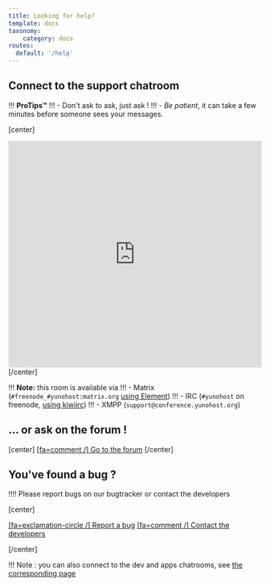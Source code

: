 ```yaml
---
title: Looking for help?
template: docs
taxonomy:
    category: docs
routes:
  default: '/help'
---
```


## Connect to the support chatroom

!!! **ProTips™**
!!! - Don't ask to ask, just ask !
!!! - *Be patient*, it can take a few minutes before someone sees your messages.

[center]
<iframe src="https://kiwiirc.com/nextclient/?settings=7b72a0a81838360686798199ed53624f" style="width:100%;height:450px;border:0;display:block"></iframe>
[/center]

!!! **Note:** this room is available via
!!! - Matrix (`#freenode_#yunohost:matrix.org` [using Element](https://riot.im/app/#/room/#yunohost:matrix.org?target=_blank))
!!! - IRC (`#yunohost` on freenode, [using kiwiirc](https://kiwiirc.com/nextclient/?settings=7b72a0a81838360686798199ed53624f&target=blank))
!!! - XMPP (`support@conference.yunohost.org`)

## ... or ask on the forum !

[center]
[[fa=comment /] Go to the forum](https://forum.yunohost.org/?target=_blank&classes=btn,btn-lg,btn-success)
[/center]

## You've found a bug ?

!!!! Please report bugs on our bugtracker or contact the developers

[center]

[[fa=exclamation-circle /] Report a bug](https://github.com/yunohost/issues/issues?target=_blank&classes=btn,btn-lg,btn-warning) [[fa=comment /] Contact the developers](https://kiwiirc.com/client/irc.freenode.net/yunohost-dev?target=_blank&classes=btn,btn-lg,btn-warning)

[/center]

!!! Note : you can also connect to the dev and apps chatrooms, see [the corresponding page](/chat_rooms)
